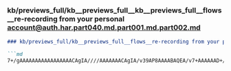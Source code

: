 ### kb/previews_full/kb__previews_full__kb__previews_full__flows__re-recording from your personal account@auth.har.part040.md.part001.md.part002.md

```md
### kb/previews_full/kb__previews_full__flows__re-recording from your personal account@auth.har.part040.md.part001.md (part 002)

```md
7+/gAAAAAAAAAAAAAAAAACAgIA////AAAAAAACAgIA/v39AP8AAAABAQEA/v7+AAAAAAD+/v4AAgQEAP7//gAAAQAA///+APv+/QACAwIA
```

```

```
